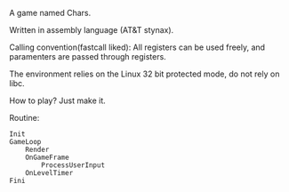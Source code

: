 A game named Chars.

Written in assembly language (AT&T stynax).

Calling convention(fastcall liked): All registers can be used freely, and paramenters are passed through registers.

The environment relies on the Linux 32 bit protected mode, do not rely on libc.

How to play? Just make it.

Routine:

    Init
    GameLoop
        Render
        OnGameFrame
            ProcessUserInput
        OnLevelTimer
    Fini
